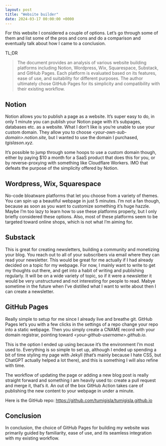 ```yaml
---
layout: post
title: "Website builder"
date: 2024-03-17 00:00:00 +0000
---
```


For this website I considered a couple of options. Let’s go through some of them and list some of the pros and cons and do a comparison and eventually talk about how I came to a conclusion.

TL;DR

> The document provides an analysis of various website building platforms including Notion, Wordpress, Wix, Squarespace, Substack, and GitHub Pages. Each platform is evaluated based on its features, ease of use, and suitability for different purposes. The author ultimately chose GitHub Pages for its simplicity and compatibility with their existing workflow.

## Notion

Notion allows you to publish a page as a website. It’s super easy to do, in only 1 minute you can publish your Notion page with it’s subpages, databases etc. as a website. What I don’t like is you’re unable to use your custom domain. They allow you to choose <*your-own-sub-domain>.notion.site,* but I wanted to use the domain I purchased, *tgislason.xyz.*

It’s possible to jump through some hoops to use a custom domain though, either by paying $10 a month for a SaaS product that does this for you, or by reverse-proxying with something like Cloudflare Workers. IMO that defeats the purpose of the simplicity offered by Notion.

## Wordpress, Wix, Squarespace

No-code bloatware platforms that let you choose from a variety of themes. You can spin up a beautiful webpage in just 5 minutes. I’m not a fan though, because as soon as you want to customize something it’s huge hazzle. Maybe I’m too lazy to learn how to use these platforms properly, but I only briefly considered these options. Also, most of these platforms seem to be targeted toward online shops, which is not what I’m aiming for.

## Substack

This is great for creating newsletters, building a community and monetizing your blog. You reach out to all of your subscribers via email where they can read your newsletter. This would be great for me actually if I had already decided on a topic for my webpage. For now, I mainly want to write to get my thoughts out there, and get into a habit of writing and publishing regularly. It will be on a wide variety of topic, so if it were a newsletter it would be very unstructured and not interesting for people to read. Mabye sometime in the future when I’ve distilled what I want to write about then I can create a newsletter.

## GitHub Pages

Really simple to setup for me since I already live and breathe git. GitHub Pages let’s you with a few clicks in the settings of a repo change your repo into a static webpage. Then you simply create a CNAME record with your domain registrar, pointing toward <*your-github-username>.github.io*.

This is the option I ended up using because it’s the environment I’m most used to. Everything is so simple to set up, although I ended up spending a bit of time styling my page with Jekyll (that’s mainly because I hate CSS, but ChatGPT actually helped a lot there), and this is something I will also refine with time. 

The workflow of updating the page or adding a new blog post is really straight forward and something I am heavily used to: create a pull request and merge it, that’s it. An out of the box GitHub Action takes care of publishing the new content to your webpage in under a minute.

Here is the GitHub repo: https://github.com/tumigisla/tumigisla.github.io

## Conclusion

In conclusion, the choice of GitHub Pages for building my website was primarily guided by familiarity, ease of use, and its seamless integration with my existing workflow.